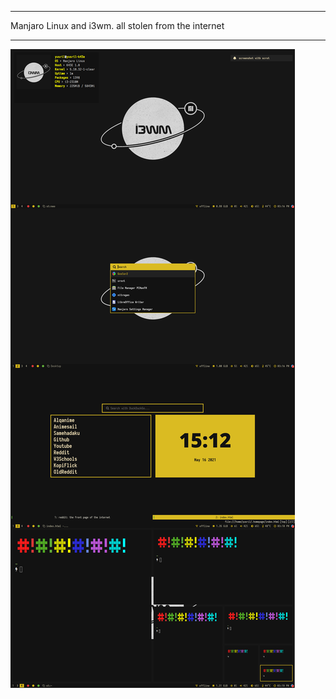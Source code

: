 ****************************************************************
Manjaro Linux and i3wm. all stolen from the internet
****************************************************************
![my-desktop](https://github.com/yusrilip/dotfiles/blob/main/shots/1.0.png?raw=true)
